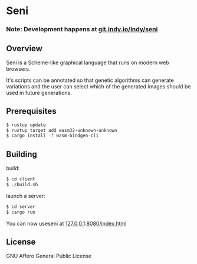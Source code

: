 Seni
====

### Note: Development happens at [git.indy.io/indy/seni](https://git.indy.io/indy/seni)

## Overview

Seni is a Scheme-like graphical language that runs on modern web browsers.

It's scripts can be annotated so that genetic algorithms can generate variations and the user can select which of the generated images should be used in future generations.

## Prerequisites
```sh
$ rustup update
$ rustup target add wasm32-unknown-unknown
$ cargo install -f wasm-bindgen-cli
```

## Building
build:
```sh
$ cd client
$ ./build.sh
```

launch a server:
```sh
$ cd server
$ cargo run
```

You can now useseni at [127.0.0.1:8080/index.html](http://127.0.0.1:8080/index.html)

## License
GNU Affero General Public License
